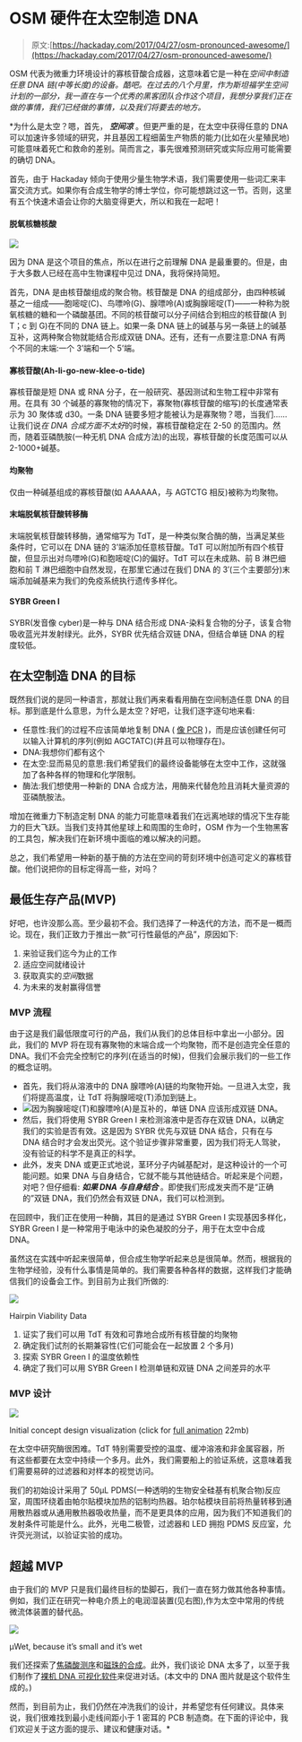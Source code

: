 # OSM 硬件在太空制造 DNA

> 原文:[https://hackaday.com/2017/04/27/osm-pronounced-awesome/](https://hackaday.com/2017/04/27/osm-pronounced-awesome/)

OSM 代表为微重力环境设计的寡核苷酸合成器，这意味着它是一种在*空间中制造任意 DNA 链(中等长度)的设备。酷吧。在过去的八个月里，作为斯坦福学生空间计划的一部分，我一直在与一个优秀的黑客团队合作这个项目，我想分享我们正在做的事情，我们已经做的事情，以及我们将要去的地方。*

 *为什么是太空？嗯，首先， ***空间凉*** 。但更严重的是，在太空中获得任意的 DNA 可以加速许多领域的研究，并且基因工程细菌生产物质的能力(比如在火星殖民地)可能意味着死亡和救命的差别。简而言之，事先很难预测研究或实际应用可能需要的确切 DNA。

首先，由于 Hackaday 倾向于使用少量生物学术语，我们需要使用一些词汇来丰富交流方式。如果你有合成生物学的博士学位，你可能想跳过这一节。否则，这里有五个快速术语会让你的大脑变得更大，所以和我在一起吧！

#### 脱氧核糖核酸

![](../Images/a5f9430cfbab8c36bfb99acb477baaca.png)

因为 DNA 是这个项目的焦点，所以在进行之前理解 DNA 是最重要的。但是，由于大多数人已经在高中生物课程中见过 DNA，我将保持简短。

首先，DNA 是由核苷酸组成的聚合物。核苷酸是 DNA 的组成部分，由四种核碱基之一组成——胞嘧啶(C)、鸟嘌呤(G)、腺嘌呤(A)或胸腺嘧啶(T)——一种称为脱氧核糖的糖和一个磷酸基团。不同的核苷酸可以分子间结合到相应的核苷酸(A 到 T；c 到 G)在不同的 DNA 链上。如果一条 DNA 链上的碱基与另一条链上的碱基互补，这两种聚合物就能结合形成双链 DNA。还有，还有一点要注意:DNA 有两个不同的末端:一个 3’端和一个 5’端。

#### 寡核苷酸(Ah-li-go-new-klee-o-tide)

寡核苷酸是短 DNA 或 RNA 分子，在一般研究、基因测试和生物工程中非常有用。在具有 30 个碱基的寡聚物的情况下，寡聚物(寡核苷酸的缩写)的长度通常表示为 30 聚体或 d30。一条 DNA 链要多短才能被认为是寡聚物？嗯，当我们……让我们说*在 DNA 合成方面不太好*的时候，寡核苷酸稳定在 2-50 的范围内。然而，随着亚磷酰胺(一种无机 DNA 合成方法)的出现，寡核苷酸的长度范围可以从 2-1000+碱基。

#### 均聚物

仅由一种碱基组成的寡核苷酸(如 AAAAAA，与 AGTCTG 相反)被称为均聚物。

#### 末端脱氧核苷酸转移酶

末端脱氧核苷酸转移酶，通常缩写为 TdT，是一种类似聚合酶的酶，当满足某些条件时，它可以在 DNA 链的 3’端添加任意核苷酸。TdT 可以附加所有四个核苷酸，但显示出对鸟嘌呤(G)和胞嘧啶(C)的偏好。TdT 可以在未成熟、前 B 淋巴细胞和前 T 淋巴细胞中自然发现，在那里它通过在我们 DNA 的 3′(三个主要部分)末端添加碱基来为我们的免疫系统执行遗传多样化。

#### SYBR Green I

SYBR(发音像 cyber)是一种与 DNA 结合形成 DNA-染料复合物的分子，该复合物吸收蓝光并发射绿光。此外，SYBR 优先结合双链 DNA，但结合单链 DNA 的程度较低。

## 在太空制造 DNA 的目标

既然我们说的是同一种语言，那就让我们再来看看用酶在空间制造任意 DNA 的目标。那到底是什么意思，为什么是太空？好吧，让我们逐字逐句地来看:

*   任意性:我们的过程不应该简单地复制 DNA ( [像 PCR](https://hackaday.com/2016/03/22/enzymes-from-the-deep-the-polymerase/) )，而是应该创建任何可以输入计算机的序列(例如 AGCTATC)(并且可以物理存在)。
*   DNA:我想你们都有这个
*   在太空:显而易见的意思:我们希望我们的最终设备能够在太空中工作，这就强加了各种各样的物理和化学限制。
*   酶法:我们想使用一种新的 DNA 合成方法，用酶来代替危险且消耗大量资源的亚磷酰胺法。

增加在微重力下制造定制 DNA 的能力可能意味着我们在远离地球的情况下生存能力的巨大飞跃。当我们支持其他星球上和周围的生命时，OSM 作为一个生物黑客的工具包，解决我们在新环境中面临的难以解决的问题。

总之，我们希望用一种新的基于酶的方法在空间的苛刻环境中创造可定义的寡核苷酸。他们说把你的目标定得高一些，对吗？

## 最低生存产品(MVP)

好吧，也许没那么高。至少最初不会。我们选择了一种迭代的方法，而不是一概而论。现在，我们正致力于推出一款“可行性最低的产品”，原因如下:

1.  来验证我们迄今为止的工作
2.  适应空间就绪设计
3.  获取真实的*空间*数据
4.  为未来的发射赢得信誉

### MVP 流程

由于这是我们最低限度可行的产品，我们从我们的总体目标中拿出一小部分。因此，我们的 MVP 将在现有寡聚物的末端合成一个均聚物，而不是创造完全任意的 DNA。我们不会完全控制它的序列(在适当的时候)，但我们会展示我们的一些工作的概念证明。

*   首先，我们将从溶液中的 DNA 腺嘌呤(A)链的均聚物开始。一旦进入太空，我们将提高温度，让 TdT 将胸腺嘧啶(T)添加到链上。
*   ![](../Images/40a6b5e400b43b92807f29dafb327c46.png)因为胸腺嘧啶(T)和腺嘌呤(A)是互补的，单链 DNA 应该形成双链 DNA。
*   然后，我们将使用 SYBR Green I 来检测溶液中是否存在双链 DNA，以确定我们的实验是否有效。这是因为 SYBR 优先与双链 DNA 结合，只有在与 DNA 结合时才会发出荧光。这个验证步骤非常重要，因为我们将无人驾驶，没有验证的科学不是真正的科学。
*   此外，发夹 DNA 或更正式地说，茎环分子内碱基配对，是这种设计的一个可能问题。如果 DNA 与自身结合，它就不能与其他链结合。听起来是个问题，对吧？但仔细看: ***如果 DNA 与自身结合*** 。即使我们形成发夹而不是“正确的”双链 DNA，我们仍然会有双链 DNA，我们可以检测到。

在回顾中，我们正在使用一种酶，其目的是通过 SYBR Green I 实现基因多样化，SYBR Green I 是一种常用于电泳中的染色凝胶的分子，用于在太空中合成 DNA。

虽然这在实践中听起来很简单，但合成生物学听起来总是很简单。然而，根据我的生物学经验，没有什么事情是简单的。我们需要各种各样的数据，这样我们才能确信我们的设备会工作。到目前为止我们所做的:

[![](../Images/78c905574a703838f5824f6d6d88b8ae.png)](https://hackaday.com/wp-content/uploads/2017/04/hairpin-graph.png)

Hairpin Viability Data

1.  证实了我们可以用 TdT 有效和可靠地合成所有核苷酸的均聚物
2.  确定我们试剂的长期兼容性(它们可能会在一起放置 2 个多月)
3.  探索 SYBR Green I 的温度依赖性
4.  确定了我们可以用 SYBR Green I 检测单链和双链 DNA 之间差异的水平

### MVP 设计

[![](../Images/113d7ca07af2fb2ad038d976487a3f6d.png)](https://hackaday.com/wp-content/uploads/2017/04/ezgif-com-optimize-1.gif)

Initial concept design visualization (click for [full animation](https://hackaday.com/wp-content/uploads/2017/04/ezgif-com-optimize-1.gif) 22mb)

在太空中研究酶很困难。TdT 特别需要受控的温度、缓冲溶液和非金属容器，所有这些都要在太空中持续一个多月。此外，我们需要船上的验证系统，这意味着我们需要易碎的过滤器和对样本的视觉访问。

我们的初始设计采用了 50μL PDMS(一种透明的生物安全硅基有机聚合物)反应室，周围环绕着由帕尔贴模块加热的铝制均热器。珀尔帖模块目前将热量转移到通用散热器或从通用散热器吸收热量，而不是更具体的应用，因为我们不知道我们的发射条件可能是什么。此外，光电二极管，过滤器和 LED 拥抱 PDMS 反应室，允许荧光测试，以验证实验的成功。

## 超越 MVP

由于我们的 MVP 只是我们最终目标的垫脚石，我们一直在努力做其他各种事情。例如，我们正在研究一种电介质上的电润湿装置(见右图),作为太空中常用的传统微流体装置的替代品。

![](../Images/1c4bcb2006bd94c8d7d9058c89d43895.png)

μWet, because it’s small and it’s wet

我们还探索了[焦磷酸测序](https://en.wikipedia.org/wiki/Pyrosequencing)和[磁珠的合成](https://www.google.com/patents/US6133436)。此外，我们谈论 DNA 太多了，以至于我们制作了[裸机 DNA 可视化软件](https://github.com/biosafetylvl5/DNA-Visualizer)来促进对话。(本文中的 DNA 图片就是这个软件生成的。)

然而，到目前为止，我们仍然在冲洗我们的设计，并希望您有任何建议。具体来说，我们很难找到最小走线间距小于 1 密耳的 PCB 制造商。在下面的评论中，我们欢迎关于这方面的提示、建议和健康对话。*